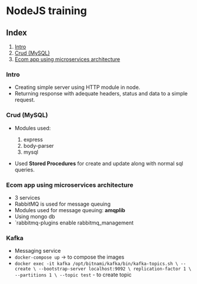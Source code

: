 # NodeJS training

## Index

1. [Intro](#intro)
2. [Crud (MySQL)](#crud-mysql)
3. [Ecom app using microservices architecture](#ecom-app-using-microservices-architecture)

### Intro

- Creating simple server using HTTP module in node.
- Returning response with adequate headers, status and data to a simple request.

### Crud (MySQL)

- Modules used:
    1. express
    2. body-parser
    3. mysql

- Used **Stored Procedures** for create and update along with normal sql queries.

### Ecom app using microservices architecture

- 3 services
- RabbitMQ is used for message queuing
- Modules used for message queuing: **amqplib**
- Using mongo db
- `rabbitmq-plugins enable rabbitmq_management

### Kafka
- Messaging service
- `docker-compose up` -> to compose the images
- `docker exec -it kafka /opt/bitnami/kafka/bin/kafka-topics.sh \ --create \ --bootstrap-server localhost:9092 \ replication-factor 1 \ --partitions 1 \ --topic test` - to create topic